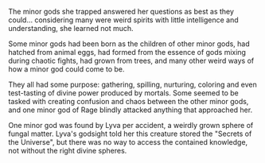 The minor gods she trapped answered her questions as best as they could... considering many were weird spirits with little intelligence and understanding, she learned not much.

Some minor gods had been born as the children of other minor gods, had hatched from animal eggs, had formed from the essence of gods mixing during chaotic fights, had grown from trees, and many other weird ways of how a minor god could come to be.

They all had some purpose: gathering, spilling, nurturing, coloring and even test-tasting of divine power produced by mortals. Some seemed to be tasked with creating confusion and chaos between the other minor gods, and one minor god of Rage  blindly attacked anything that approached her. 

One minor god was found by Lyva per accident, a weirdly grown sphere of fungal matter. Lyva's godsight told her this creature stored the "Secrets of the Universe", but there was no way to access the contained knowledge, not without the right divine spheres.